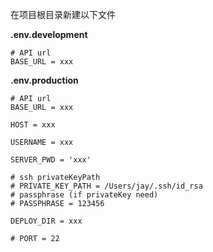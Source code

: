 在项目根目录新建以下文件

**.env.development**

```
# API url
BASE_URL = xxx
```

**.env.production**

```
# API url
BASE_URL = xxx

HOST = xxx

USERNAME = xxx

SERVER_PWD = 'xxx'

# ssh privateKeyPath
# PRIVATE_KEY_PATH = /Users/jay/.ssh/id_rsa
# passphrase (if privateKey need)
# PASSPHRASE = 123456

DEPLOY_DIR = xxx

# PORT = 22

```


